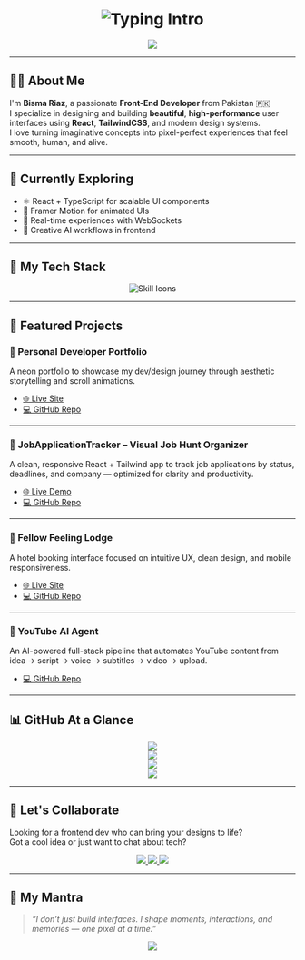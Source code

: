 <h1 align="center">
  <img src="https://readme-typing-svg.demolab.com?font=Fira+Code&size=28&duration=3000&pause=1000&center=true&vCenter=true&color=00F9FF&width=750&lines=Hi+there,+I'm+Bisma+Riaz.;Creative+Front-End+Developer.;Pixel+Artist+at+Heart.;Bridging+Design+and+Code." alt="Typing Intro" />
</h1>

<p align="center">
  <img src="https://capsule-render.vercel.app/api?type=waving&color=0FF0FC&height=150&section=header&text=Bisma%20Riaz%20%7C%20Frontend%20Dev&fontSize=30&fontColor=000000&animation=twinkling" />
</p>

---

## 👩‍💻 About Me

I'm **Bisma Riaz**, a passionate **Front-End Developer** from Pakistan 🇵🇰  
I specialize in designing and building **beautiful**, **high-performance** user interfaces using **React**, **TailwindCSS**, and modern design systems.  
I love turning imaginative concepts into pixel-perfect experiences that feel smooth, human, and alive.

---

## 🚀 Currently Exploring

- ⚛️ React + TypeScript for scalable UI components  
- 🎨 Framer Motion for animated UIs  
- 🔄 Real-time experiences with WebSockets  
- 🤖 Creative AI workflows in frontend  

---

## 🧰 My Tech Stack

<p align="center">
  <img src="https://skillicons.dev/icons?i=html,css,js,ts,react,tailwind,figma,vscode,git,github,python" alt="Skill Icons" />
</p>

---

## 📌 Featured Projects

### 🎨 Personal Developer Portfolio

A neon portfolio to showcase my dev/design journey through aesthetic storytelling and scroll animations.

- [🌐 Live Site](https://bmrportfolio.vercel.app/)  
- [💻 GitHub Repo](https://github.com/bisma-codes/bismaportfolio)

---

### 🎯 JobApplicationTracker – Visual Job Hunt Organizer

 A clean, responsive React + Tailwind app to track job applications by status, deadlines, and company — optimized for clarity and productivity.

- [🌐 Live Demo](https://bisma-codes.github.io/Jobapplicationtracker/)  
- [💻 GitHub Repo](https://github.com/bisma-codes/Jobapplicationtracker)

---

### 🏨 Fellow Feeling Lodge

A hotel booking interface focused on intuitive UX, clean design, and mobile responsiveness.

- [🌐 Live Site](https://bisma-codes.github.io/fellow-feeling-lodge/)  
- [💻 GitHub Repo](https://github.com/bisma-codes/fellow-feeling-lodge)

---

### 🤖 YouTube AI Agent

An AI-powered full-stack pipeline that automates YouTube content from idea → script → voice → subtitles → video → upload.

- [💻 GitHub Repo](https://github.com/bisma-codes/youtube-auto-agent)

---

## 📊 GitHub At a Glance

<p align="center">
  <img src="https://github-profile-trophy.vercel.app/?username=bisma-codes&theme=radical&margin-w=10&no-frame=true&no-bg=true" />
  <br/>
  <img src="https://github-readme-stats.vercel.app/api?username=bisma-codes&show_icons=true&theme=midnight-purple&hide_border=true&count_private=true" />
  <br/>
  <img src="https://github-readme-streak-stats.herokuapp.com/?user=bisma-codes&theme=midnight-purple&hide_border=true" />
  <br/>
  <img src="https://github-readme-stats.vercel.app/api/top-langs/?username=bisma-codes&layout=compact&theme=midnight-purple&hide_border=true" />
</p>

---

## 🤝 Let's Collaborate

Looking for a frontend dev who can bring your designs to life?  
Got a cool idea or just want to chat about tech?

<p align="center">
  <a href="mailto:bismamohdriaz@gmail.com">
    <img src="https://img.shields.io/badge/Gmail-D14836?style=for-the-badge&logo=gmail&logoColor=white" />
  </a>
  <a href="https://www.linkedin.com/in/bisma-riaz-028489291/">
    <img src="https://img.shields.io/badge/LinkedIn-0077B5?style=for-the-badge&logo=linkedin&logoColor=white" />
  </a>
  <a href="https://bismaportfolio.netlify.app">
    <img src="https://img.shields.io/badge/Portfolio-0A0A0A?style=for-the-badge&logo=vercel&logoColor=white" />
  </a>
</p>

---

## 💭 My Mantra

> _“I don’t just build interfaces. I shape moments, interactions, and memories — one pixel at a time.”_

<p align="center">
  <img src="https://capsule-render.vercel.app/api?type=waving&color=0FF0FC&height=120&section=footer" />
</p>
